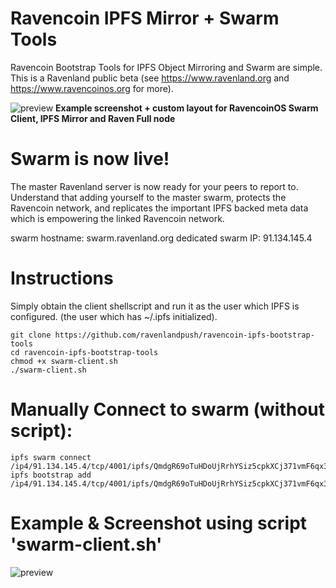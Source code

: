 # Ravencoin IPFS Mirror + Swarm Tools
Ravencoin Bootstrap Tools for IPFS Object Mirroring and Swarm are simple. This is a Ravenland public beta (see https://www.ravenland.org  and https://www.ravencoinos.org for more).

![preview](https://cdn.discordapp.com/attachments/509938075816689681/571752300918603796/unknown.png)
**Example screenshot + custom layout for RavencoinOS Swarm Client, IPFS Mirror and Raven Full node**

# Swarm is now live!
The master Ravenland server is now ready for your peers to report to. Understand that adding yourself to the master swarm, protects the Ravencoin network, and replicates the important IPFS backed meta data which is empowering the linked Ravencoin network.

swarm hostname: swarm.ravenland.org
dedicated swarm IP: 91.134.145.4


# Instructions
Simply obtain the client shellscript and run it as the user which IPFS is configured. (the user which has ~/.ipfs initialized).

```
git clone https://github.com/ravenlandpush/ravencoin-ipfs-bootstrap-tools
cd ravencoin-ipfs-bootstrap-tools
chmod +x swarm-client.sh
./swarm-client.sh
```

# Manually Connect to swarm (without script): 
```
ipfs swarm connect /ip4/91.134.145.4/tcp/4001/ipfs/QmdgR69oTuHDoUjRrhYSiz5cpkXCj371vmF6qx3uxPkSSJ
ipfs bootstrap add /ip4/91.134.145.4/tcp/4001/ipfs/QmdgR69oTuHDoUjRrhYSiz5cpkXCj371vmF6qx3uxPkSSJ
```

# Example & Screenshot using script 'swarm-client.sh'

![preview](https://gateway.ravenland.org/ipfs/Qmcu1rFhAKj4dBbyCq7utUA5t3rCame5PD3cpsSfvyGpxA)


